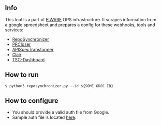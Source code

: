 ## Info
This tool is a part of [FIWARE](https://fiware.org) OPS infrastructure.
It scrapes information from a google spreedsheet and prepares a config for these webhooks, tools and services:
+ [RepoSynchronizer](https://github.com/FIWARE-Ops/RepoSynchronizer)
+ [PRCloser](https://github.com/FIWARE-Ops/PRCloser)
+ [APISpecTransformer](https://github.com/FIWARE-Ops/APISpecTransformer)
+ [Clair](https://github.com/flopezag/fiware-clair)
+ [TSC-Dashboard](https://github.com/flopezag/fiware-tsc-dashboard)

## How to run
```console
$ python3 reposynchronizer.py --id ${SOME_GDOC_ID}
```

## How to configure
+ You should provide a valid auth file from Google.
+ Sample auth file is located [here](./auth.json.example).
